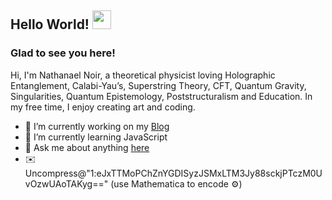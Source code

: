 ## Hello World! <img src="https://raw.githubusercontent.com/syedareehaquasar/syedareehaquasar/master/gifs/Hi.gif" width="30px"></h2>

### Glad to see you here! &nbsp;

Hi, I'm Nathanael Noir, a theoretical physicist loving Holographic Entanglement, Calabi-Yau’s, Superstring Theory, CFT, Quantum Gravity, Singularities, Quantum Epistemology, Poststructuralism and Education. In my free time, I enjoy creating art and coding.

- 🔭 I’m currently working on my [Blog](https://github.com/nathanaelnoir/website)
- 🌱 I’m currently learning JavaScript
- 💬 Ask me about anything [here](https://github.com/nathanaelnoir/nathanaelnoir/issues)
- ✉️ Uncompress@"1:eJxTTMoPChZnYGDISyzJSMxLTM3Jy88sckjPTczM0UvOzwUAoTAKyg==" (use Mathematica to encode ⚙️)
